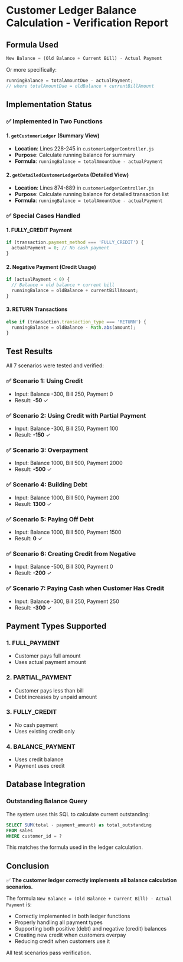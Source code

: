 # Customer Ledger Balance Calculation - Verification Report

## Formula Used
```javascript
New Balance = (Old Balance + Current Bill) - Actual Payment
```

Or more specifically:
```javascript
runningBalance = totalAmountDue - actualPayment;
// where totalAmountDue = oldBalance + currentBillAmount
```

## Implementation Status

### ✅ Implemented in Two Functions

#### 1. `getCustomerLedger` (Summary View)
- **Location**: Lines 228-245 in `customerLedgerController.js`
- **Purpose**: Calculate running balance for summary
- **Formula**: `runningBalance = totalAmountDue - actualPayment`

#### 2. `getDetailedCustomerLedgerData` (Detailed View)
- **Location**: Lines 874-889 in `customerLedgerController.js`
- **Purpose**: Calculate running balance for detailed transaction list
- **Formula**: `runningBalance = totalAmountDue - actualPayment`

### ✅ Special Cases Handled

#### 1. FULLY_CREDIT Payment
```javascript
if (transaction.payment_method === 'FULLY_CREDIT') {
  actualPayment = 0; // No cash payment
}
```

#### 2. Negative Payment (Credit Usage)
```javascript
if (actualPayment < 0) {
  // Balance = old balance + current bill
  runningBalance = oldBalance + currentBillAmount;
}
```

#### 3. RETURN Transactions
```javascript
else if (transaction.transaction_type === 'RETURN') {
  runningBalance = oldBalance - Math.abs(amount);
}
```

## Test Results

All 7 scenarios were tested and verified:

### ✅ Scenario 1: Using Credit
- Input: Balance -300, Bill 250, Payment 0
- Result: **-50** ✓

### ✅ Scenario 2: Using Credit with Partial Payment
- Input: Balance -300, Bill 250, Payment 100
- Result: **-150** ✓

### ✅ Scenario 3: Overpayment
- Input: Balance 1000, Bill 500, Payment 2000
- Result: **-500** ✓

### ✅ Scenario 4: Building Debt
- Input: Balance 1000, Bill 500, Payment 200
- Result: **1300** ✓

### ✅ Scenario 5: Paying Off Debt
- Input: Balance 1000, Bill 500, Payment 1500
- Result: **0** ✓

### ✅ Scenario 6: Creating Credit from Negative
- Input: Balance -500, Bill 300, Payment 0
- Result: **-200** ✓

### ✅ Scenario 7: Paying Cash when Customer Has Credit
- Input: Balance -300, Bill 250, Payment 250
- Result: **-300** ✓

## Payment Types Supported

### 1. FULL_PAYMENT
- Customer pays full amount
- Uses actual payment amount

### 2. PARTIAL_PAYMENT
- Customer pays less than bill
- Debt increases by unpaid amount

### 3. FULLY_CREDIT
- No cash payment
- Uses existing credit only

### 4. BALANCE_PAYMENT
- Uses credit balance
- Payment uses credit

## Database Integration

### Outstanding Balance Query
The system uses this SQL to calculate current outstanding:
```sql
SELECT SUM(total - payment_amount) as total_outstanding
FROM sales
WHERE customer_id = ?
```

This matches the formula used in the ledger calculation.

## Conclusion

✅ **The customer ledger correctly implements all balance calculation scenarios.**

The formula `New Balance = (Old Balance + Current Bill) - Actual Payment` is:
- Correctly implemented in both ledger functions
- Properly handling all payment types
- Supporting both positive (debt) and negative (credit) balances
- Creating new credit when customers overpay
- Reducing credit when customers use it

All test scenarios pass verification.



